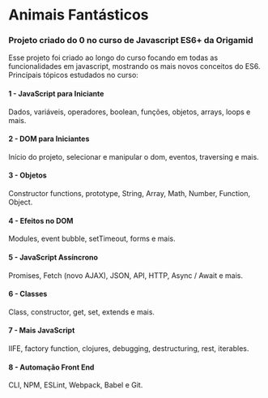 # Animais Fantásticos 
### Projeto criado do 0 no curso de Javascript ES6+ da Origamid

Esse projeto foi criado ao longo do curso focando em todas as funcionalidades em javascript, mostrando os mais novos conceitos do ES6.
Princípais tópicos estudados no curso:

#### 1 - **JavaScript para Iniciante**
Dados, variáveis, operadores, boolean, funções, objetos, arrays, loops e mais.

#### 2 - **DOM para Iniciantes**
Início do projeto, selecionar e manipular o dom, eventos, traversing e mais.

#### 3 - **Objetos**
Constructor functions, prototype, String, Array, Math, Number, Function, Object.

#### 4 - **Efeitos no DOM**
Modules, event bubble, setTimeout, forms e mais.

#### 5 - **JavaScript Assíncrono**
Promises, Fetch (novo AJAX), JSON, API, HTTP, Async / Await e mais.

#### 6 - **Classes**
Class, constructor, get, set, extends e mais.

#### 7 - Mais JavaScript
IIFE, factory function, clojures, debugging, destructuring, rest, iterables.

#### 8 - Automação Front End
CLI, NPM, ESLint, Webpack, Babel e Git.
